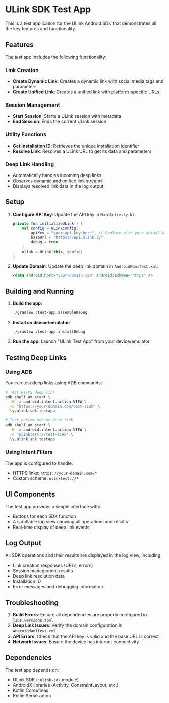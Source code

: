 # ULink SDK Test App

This is a test application for the ULink Android SDK that demonstrates all the key features and functionality.

## Features

The test app includes the following functionality:

### Link Creation
- **Create Dynamic Link**: Creates a dynamic link with social media tags and parameters
- **Create Unified Link**: Creates a unified link with platform-specific URLs

### Session Management
- **Start Session**: Starts a ULink session with metadata
- **End Session**: Ends the current ULink session

### Utility Functions
- **Get Installation ID**: Retrieves the unique installation identifier
- **Resolve Link**: Resolves a ULink URL to get its data and parameters

### Deep Link Handling
- Automatically handles incoming deep links
- Observes dynamic and unified link streams
- Displays resolved link data in the log output

## Setup

1. **Configure API Key**: Update the API key in `MainActivity.kt`:
   ```kotlin
   private fun initializeULink() {
       val config = ULinkConfig(
           apiKey = "your-api-key-here", // Replace with your actual API key
           baseUrl = "https://api.ulink.ly",
           debug = true
       )
       ulink = ULink(this, config)
   }
   ```

2. **Update Domain**: Update the deep link domain in `AndroidManifest.xml`:
   ```xml
   <data android:host="your-domain.com" android:scheme="https" />
   ```

## Building and Running

1. **Build the app**:
   ```bash
   ./gradlew :test-app:assembleDebug
   ```

2. **Install on device/emulator**:
   ```bash
   ./gradlew :test-app:installDebug
   ```

3. **Run the app**: Launch "ULink Test App" from your device/emulator

## Testing Deep Links

### Using ADB
You can test deep links using ADB commands:

```bash
# Test HTTPS deep link
adb shell am start \
  -W -a android.intent.action.VIEW \
  -d "https://your-domain.com/test-link" \
  ly.ulink.sdk.testapp

# Test custom scheme deep link
adb shell am start \
  -W -a android.intent.action.VIEW \
  -d "ulinktest://test-link" \
  ly.ulink.sdk.testapp
```

### Using Intent Filters
The app is configured to handle:
- HTTPS links: `https://your-domain.com/*`
- Custom scheme: `ulinktest://*`

## UI Components

The test app provides a simple interface with:
- Buttons for each SDK function
- A scrollable log view showing all operations and results
- Real-time display of deep link events

## Log Output

All SDK operations and their results are displayed in the log view, including:
- Link creation responses (URLs, errors)
- Session management results
- Deep link resolution data
- Installation ID
- Error messages and debugging information

## Troubleshooting

1. **Build Errors**: Ensure all dependencies are properly configured in `libs.versions.toml`
2. **Deep Link Issues**: Verify the domain configuration in `AndroidManifest.xml`
3. **API Errors**: Check that the API key is valid and the base URL is correct
4. **Network Issues**: Ensure the device has internet connectivity

## Dependencies

The test app depends on:
- ULink SDK (`:ulink-sdk` module)
- AndroidX libraries (Activity, ConstraintLayout, etc.)
- Kotlin Coroutines
- Kotlin Serialization